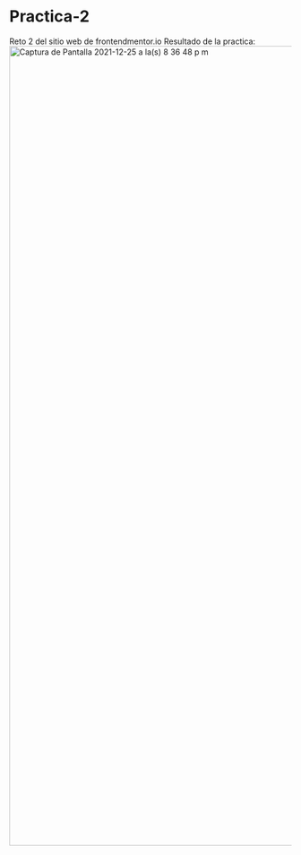 # Practica-2
Reto 2 del sitio web de frontendmentor.io
Resultado de la practica:
<img width="1429" alt="Captura de Pantalla 2021-12-25 a la(s) 8 36 48 p m" src="https://user-images.githubusercontent.com/83594609/147398242-0b0b75ef-b36b-40f4-a147-1f531f844b80.png">
